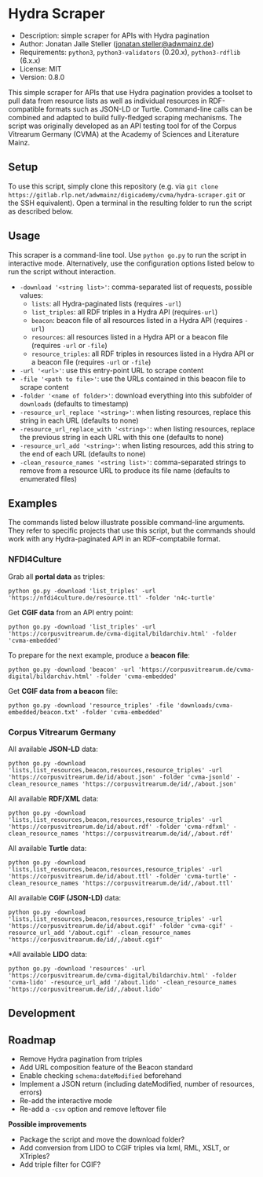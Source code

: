 # Hydra Scraper

- Description: simple scraper for APIs with Hydra pagination
- Author: Jonatan Jalle Steller ([jonatan.steller@adwmainz.de](mailto:jonatan.steller@adwmainz.de))
- Requirements: `python3`, `python3-validators` (0.20.x), `python3-rdflib` (6.x.x)
- License: MIT
- Version: 0.8.0

This simple scraper for APIs that use Hydra pagination provides a toolset to pull data from resource lists as well as individual resources in RDF-compatible formats such as JSON-LD or Turtle. Command-line calls can be combined and adapted to build fully-fledged scraping mechanisms. The script was originally developed as an API testing tool for of the Corpus Vitrearum Germany (CVMA) at the Academy of Sciences and Literature Mainz.

## Setup

To use this script, simply clone this repository (e.g. via `git clone https://gitlab.rlp.net/adwmainz/digicademy/cvma/hydra-scraper.git` or the SSH equivalent). Open a terminal in the resulting folder to run the script as described below.

## Usage

This scraper is a command-line tool. Use `python go.py` to run the script in interactive mode. Alternatively, use the configuration options listed below to run the script without interaction.

- `-download '<string list>'`: comma-separated list of requests, possible values:
  - `lists`: all Hydra-paginated lists (requires `-url`)
  - `list_triples`: all RDF triples in a Hydra API (requires`-url`)
  - `beacon`: beacon file of all resources listed in a Hydra API (requires `-url`)
  - `resources`: all resources listed in a Hydra API or a beacon file (requires `-url` or `-file`)
  - `resource_triples`: all RDF triples in resources listed in a Hydra API or a beacon file (requires `-url` or `-file`)
- `-url '<url>'`: use this entry-point URL to scrape content
- `-file '<path to file>'`: use the URLs contained in this beacon file to scrape content
- `-folder '<name of folder>'`: download everything into this subfolder of `downloads` (defaults to timestamp)
- `-resource_url_replace '<string>'`: when listing resources, replace this string in each URL (defaults to none)
- `-resource_url_replace_with '<string>'`: when listing resources, replace the previous string in each URL with this one (defaults to none)
- `-resource_url_add '<string>'`: when listing resources, add this string to the end of each URL (defaults to none)
- `-clean_resource_names '<string list>'`: comma-separated strings to remove from a resource URL to produce its file name (defaults to enumerated files)

## Examples

The commands listed below illustrate possible command-line arguments. They refer to specific projects that use this script, but the commands should work with any Hydra-paginated API in an RDF-comptabile format.

### NFDI4Culture

Grab all **portal data** as triples:

```
python go.py -download 'list_triples' -url 'https://nfdi4culture.de/resource.ttl' -folder 'n4c-turtle'
```

Get **CGIF data** from an API entry point:

```
python go.py -download 'list_triples' -url 'https://corpusvitrearum.de/cvma-digital/bildarchiv.html' -folder 'cvma-embedded'
```

To prepare for the next example, produce a **beacon file**:

```
python go.py -download 'beacon' -url 'https://corpusvitrearum.de/cvma-digital/bildarchiv.html' -folder 'cvma-embedded'
```

Get **CGIF data from a beacon** file:

```
python go.py -download 'resource_triples' -file 'downloads/cvma-embedded/beacon.txt' -folder 'cvma-embedded'
```

### Corpus Vitrearum Germany

All available **JSON-LD** data:

```
python go.py -download 'lists,list_resources,beacon,resources,resource_triples' -url 'https://corpusvitrearum.de/id/about.json' -folder 'cvma-jsonld' -clean_resource_names 'https://corpusvitrearum.de/id/,/about.json'
```

All available **RDF/XML** data:

```
python go.py -download 'lists,list_resources,beacon,resources,resource_triples' -url 'https://corpusvitrearum.de/id/about.rdf' -folder 'cvma-rdfxml' -clean_resource_names 'https://corpusvitrearum.de/id/,/about.rdf'
```

All available **Turtle** data:

```
python go.py -download 'lists,list_resources,beacon,resources,resource_triples' -url 'https://corpusvitrearum.de/id/about.ttl' -folder 'cvma-turtle' -clean_resource_names 'https://corpusvitrearum.de/id/,/about.ttl'
```

All available **CGIF (JSON-LD)** data:

```
python go.py -download 'lists,list_resources,beacon,resources,resource_triples' -url 'https://corpusvitrearum.de/id/about.cgif' -folder 'cvma-cgif' -resource_url_add '/about.cgif' -clean_resource_names 'https://corpusvitrearum.de/id/,/about.cgif'
```

*All available **LIDO** data:

```
python go.py -download 'resources' -url 'https://corpusvitrearum.de/cvma-digital/bildarchiv.html' -folder 'cvma-lido' -resource_url_add '/about.lido' -clean_resource_names 'https://corpusvitrearum.de/id/,/about.lido'
```

## Development

## Roadmap

- Remove Hydra pagination from triples
- Add URL composition feature of the Beacon standard
- Enable checking `schema:dateModified` beforehand
- Implement a JSON return (including dateModified, number of resources, errors)
- Re-add the interactive mode
- Re-add a `-csv` option and remove leftover file

**Possible improvements**

- Package the script and move the download folder?
- Add conversion from LIDO to CGIF triples via lxml, RML, XSLT, or XTriples?
- Add triple filter for CGIF?

